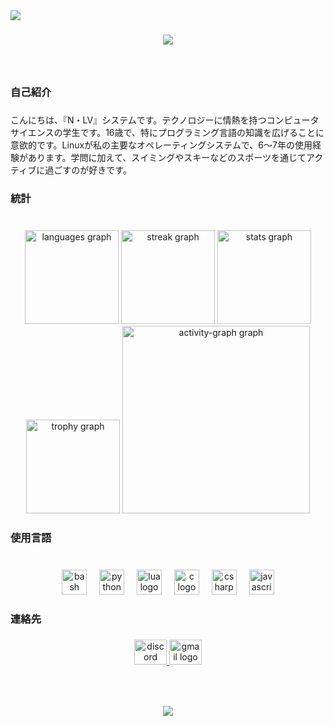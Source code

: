 <img align="left" src="https://visitor-badge.laobi.icu/badge?page_id=ohSystemmm.ohSystemmm&left_color=grey&right_color=darkgrey&left_text=Visitors"  />

###

<h1 align="center">
  <img src="https://readme-typing-svg.herokuapp.com/?font=Righteous&size=50&center=true&vCenter=true&width=1600&height=70&duration=4000&lines=こんにちは、『N・LV』システムです！+👋+" />
</h1>

###

<br clear="both">

###

<h3 align="left">自己紹介</h3>

###

<p align="left">こんにちは、『N・LV』システムです。テクノロジーに情熱を持つコンピュータサイエンスの学生です。16歳で、特にプログラミング言語の知識を広げることに意欲的です。Linuxが私の主要なオペレーティングシステムで、6～7年の使用経験があります。学問に加えて、スイミングやスキーなどのスポーツを通じてアクティブに過ごすのが好きです。</p>

###

<h3 align="left">統計</h3>

###

<br clear="both">

<div align="center">
  <img src="https://github-readme-stats.vercel.app/api/top-langs?username=ohSystemmm&locale=en&hide_title=false&layout=compact&card_width=320&langs_count=5&theme=rose_pine&hide_border=true&order=2&custom_title=Most%20Used%20Languages" height="150" alt="languages graph"  />
  <img src="https://streak-stats.demolab.com?user=ohSystemmm&locale=en&mode=daily&theme=rose_pine&hide_border=true&border_radius=5&date_format=n/j%5B/Y%5D&order=3" height="150" alt="streak graph"  />
  <img src="https://github-readme-stats.vercel.app/api?username=ohSystemmm&hide_title=false&hide_rank=false&show_icons=true&include_all_commits=true&count_private=true&disable_animations=false&theme=rose_pine&locale=en&hide_border=true&order=1" height="150" alt="stats graph"  />
  <img src="https://github-profile-trophy.vercel.app?username=ohSystemmm&theme=tokyonight&column=-1&row=1&margin-w=8&margin-h=8&no-bg=true&no-frame=true&order=4" height="150" alt="trophy graph"  />
  <img src="https://github-readme-activity-graph.vercel.app/graph?username=ohSystemmm&radius=16&theme=elegant&area=true&order=5&hide_border=true" height="300" alt="activity-graph graph"  />
</div>

###

<h3 align="left">使用言語</h3>

###

<br clear="both">

<div align="center">
  <img src="https://skillicons.dev/icons?i=bash" height="40" alt="bash logo"  />
  <img width="12" />
  <img src="https://skillicons.dev/icons?i=py" height="40" alt="python logo"  />
  <img width="12" />
  <img src="https://skillicons.dev/icons?i=lua" height="40" alt="lua logo"  />
  <img width="12" />
  <img src="https://skillicons.dev/icons?i=c" height="40" alt="c logo"  />
  <img width="12" />
  <img src="https://skillicons.dev/icons?i=cs" height="40" alt="csharp logo"  />
  <img width="12" />
  <img src="https://skillicons.dev/icons?i=js" height="40" alt="javascript logo"  />
</div>

###

<h3 align="left">連絡先</h3>

###

<div align="center">
  <a href="https://discordapp.com/users/1228636211384549457" target="_blank">
    <img src="https://raw.githubusercontent.com/maurodesouza/profile-readme-generator/master/src/assets/icons/social/discord/default.svg" width="52" height="40" alt="discord logo"  />
  </a>
  <a href="https://mail.google.com/mail/u/ohSystemmm@gmail.com" target="_blank">
    <img src="https://raw.githubusercontent.com/maurodesouza/profile-readme-generator/master/src/assets/icons/social/gmail/default.svg" width="52" height="40" alt="gmail logo"  />
  </a>
</div>

###

<br clear="both">

###

<h3 align="center">
  <img src="https://readme-typing-svg.herokuapp.com/?font=Righteous&size=50&center=true&vCenter=true&width=1600&height=70&duration=4000&lines=訪問していただきありがとうございます。" />
</h3>

